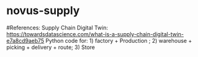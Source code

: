 # novus-supply

#References:
Supply Chain Digital Twin:
https://towardsdatascience.com/what-is-a-supply-chain-digital-twin-e7a8cd9aeb75
Python code for: 1) factory + Production ; 2) warehouse + picking + delivery + route; 3) Store
